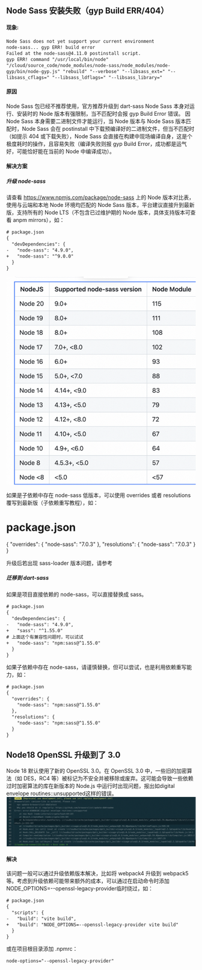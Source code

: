 
## Node Sass 安装失败（gyp Build ERR/404）
#### 现象:
```
Node Sass does not yet support your current environment
node-sass... gyp ERR! build error
Failed at the node-sass@4.11.0 postinstall script.
gyp ERR! command "/usr/local/bin/node" "/cloud/source_code/node_modules/node-sass/node_modules/node-gyp/bin/node-gyp.js" "rebuild" "--verbose" "--libsass_ext=" "--libsass_cflags=" "--libsass_ldflags=" "--libsass_library="
```

#### 原因
Node Sass 包已经不推荐使用，官方推荐升级到 dart-sass
Node Sass 本身对运行、安装时的 Node 版本有强限制，当不匹配时会报 gyp Build Error 错误。
因 Node Sass 本身需要二进制文件才能运行，当 Node 版本与 Node Sass 版本匹配时，Node Sass 会在 postinstall 中下载预编译好的二进制文件，但当不匹配时（如提示 404 或下载失败），Node Sass 会直接在构建中现场编译自身，这是个极度耗时的操作，且容易失败（编译失败则报 gyp Build Error，成功都是运气好，可能恰好能在当前的 Node 中编译成功）。

#### 解决方案
##### 升级 node-sass
请查看 https://www.npmjs.com/package/node-sass 上的 Node 版本对比表，使用与云端和本地 Node 环境均匹配的 Node Sass 版本，平台建议直接升到最新版，支持所有的 Node LTS（不包含已过维护期的 Node 版本，具体支持版本可查看 anpm mirrors），如：
```
# package.json
{
  "devDependencies": {
-   "node-sass": "4.9.0",
+   "node-sass": "^9.0.0"
  }
}
```
![Alt text](./img/node-sass-version.png)

如果是子依赖中存在 node-sass 低版本，可以使用 overrides 或者 resolutions 覆写到最新版（子依赖重写教程），如：
# package.json
{
  "overrides": {
    "node-sass": "7.0.3"
  },
  "resolutions": {
    "node-sass": "7.0.3"
  }
}

升级后若出现 sass-loader 版本问题，请参考 


##### 迁移到 dart-sass
如果是项目直接依赖的 node-sass，可以直接替换成 sass。

```
# package.json
{
  "devDependencies": {
-   "node-sass": "4.9.0",
+   "sass": "^1.55.0"
# 上面这个有兼容性问题时，可以试试
+   "node-sass": "npm:sass@^1.55.0"
  }
}
```
如果子依赖中存在 node-sass，请谨慎替换，但可以尝试，也是利用依赖重写能力，如：
```
# package.json
{
  "overrides": {
    "node-sass": "npm:sass@^1.55.0"
  },
  "resolutions": {
    "node-sass": "npm:sass@^1.55.0"
  }
}
```

## Node18 OpenSSL 升级到了 3.0

Node 18 默认使用了新的 OpenSSL 3.0。在 OpenSSL 3.0 中，一些旧的加密算法（如 DES，RC4 等）被标记为不安全并被移除或废弃。这可能会导致一些依赖过时加密算法的库在新版本的 Node.js 中运行时出现问题，报出如digital envelope routines::unsupported这样的错误。
![Alt text](./img/OpenSSL.png)

#### 解决
该问题一般可以通过升级依赖版本解决，比如将 webpack4 升级到 webpack5 等。考虑到升级依赖可能带来额外的成本，可以通过在启动命令时添加NODE_OPTIONS=--openssl-legacy-provider临时绕过，如：

```
# package.json
{
  "scripts": {
-   "build": "vite build",
+   "build": "NODE_OPTIONS=--openssl-legacy-provider vite build"
  }
}
```
或在项目根目录添加 .npmrc：
```
node-options="--openssl-legacy-provider"
```